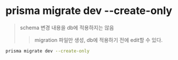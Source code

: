 # prisma migrate dev --create-only

> schema 변경 내용을 db에 적용하지는 않음
>
> > migration 파일만 생성, db에 적용하기 전에 edit할 수 있다.

```sh
prisma migrate dev --create-only
```
